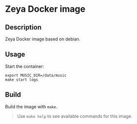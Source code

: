 # Zeya Docker image

## Description

Zeya Docker image based on debian.

## Usage

Start the container:

```
export MUSIC_DIR=/data/music
make start logs
```

## Build

Build the image with `make`.

> Use `make help` to see available commands for this image.
